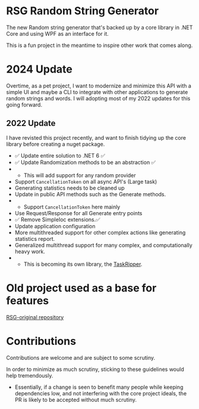 # RSG Random String Generator
The new Random string generator that's backed up by a core library in .NET Core and using WPF as an interface for it.

This is a fun project in the meantime to inspire other work that comes along. 

# 2024 Update
Overtime, as a pet project, I want to modernize and minimize this API with a simple UI and maybe a CLI to integrate with other applications to generate random strings and words.
I will adopting most of my 2022 updates for this going forward.

## 2022 Update
I have revisted this project recently, and want to finish tidying up the core library before creating a nuget package.
- ✅ Update entire solution to .NET 6 ✅
- ✅ Update Randomization methods to be an abstraction ✅
- - This will add support for any random provider
- Support `CancellationToken` on all async API's (Large task)
- Generating statistics needs to be cleaned up
- Update in public API methods such as the Generate methods.
- - Support `CancellationToken` here mainly
- Use Request/Response for all Generate entry points 
- ✅ Remove SimpleIoc extensions.✅
- Update application configuration
- More multithreaded support for other complex actions like generating statistics report.
- Generalized multithread support for many complex, and computationally heavy work. 
- - This is becoming its own library, the [TaskRipper](https://www.github.com/Reapism/TaskRipper).

# Old project used as a base for features
[RSG-original repository](https://github.com/Reapism/RSG-original)

# Contributions
Contributions are welcome and are subject to some scrutiny.

In order to minimize as much scrutiny, sticking to these guidelines would help tremendously.
- Essentially, if a change is seen to benefit many people while keeping dependencies low, and not interfering with the core project ideals, the PR is likely to be accepted without much scrutiny.
